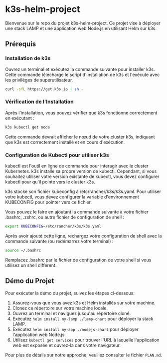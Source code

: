 # k3s-helm-project

Bienvenue sur le repo du projet k3s-helm-project. Ce projet vise à déployer une stack LAMP et une application web Node.js en utilisant Helm sur k3s.

## Prérequis

### Installation de k3s

Ouvrez un terminal et exécutez la commande suivante pour installer k3s. Cette commande télécharge le script d'installation de k3s et l'exécute avec les privilèges de superutilisateur.

```bash
curl -sfL https://get.k3s.io | sh -
```

### Vérification de l'Installation

Après l'installation, vous pouvez vérifier que k3s fonctionne correctement en exécutant :

```bash
k3s kubectl get node
```

Cette commande devrait afficher le nœud de votre cluster k3s, indiquant que k3s est correctement installé et en cours d'exécution.

### Configuration de Kubectl pour utiliser k3s

kubectl est l'outil en ligne de commande pour interagir avec le cluster Kubernetes. k3s installe sa propre version de kubectl. Cependant, si vous souhaitez utiliser votre version existante de kubectl, vous devez configurer kubectl pour qu'il pointe vers le cluster k3s.

k3s stocke son fichier kubeconfig à /etc/rancher/k3s/k3s.yaml. Pour utiliser votre kubectl, vous devez configurer la variable d'environnement KUBECONFIG pour pointer vers ce fichier.

Vous pouvez le faire en ajoutant la commande suivante à votre fichier .bashrc, .zshrc, ou autre fichier de configuration de shell :

```bash
export KUBECONFIG=/etc/rancher/k3s/k3s.yaml
```

Après avoir ajouté cette ligne, rechargez votre configuration de shell avec la commande suivante (ou redémarrez votre terminal) :

```bash
source ~/.bashrc
```

Remplacez .bashrc par le fichier de configuration de votre shell si vous utilisez un shell différent.

## Démo du Projet

Pour exécuter la démo du projet, suivez les étapes ci-dessous:

1. Assurez-vous que vous avez k3s et Helm installés sur votre machine.
2. Clonez ce répertoire sur votre machine locale.
3. Ouvrez un terminal et naviguez jusqu'au répertoire cloné.
4. Exécutez `helm install my-lamp ./lamp-chart` pour déployer la stack LAMP.
5. Exécutez `helm install my-app ./nodejs-chart` pour déployer l'application web Node.js.
6. Utilisez `kubectl get services` pour trouver l'URL à laquelle l'application web est exposée et ouvrez-la dans votre navigateur.

Pour plus de détails sur notre approche, veuillez consulter le fichier `PLAN.md`.
